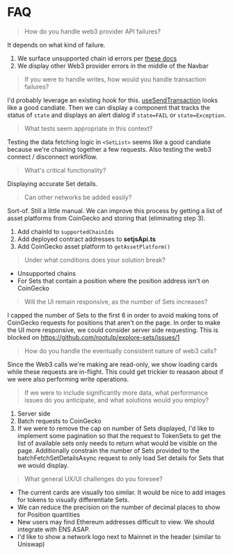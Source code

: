# FAQ

> How do you handle web3 provider API failures?

It depends on what kind of failure.
1. We surface unsupported chain id errors per [these docs](https://github.com/NoahZinsmeister/web3-react/tree/v6/docs#unsupportedchainiderror)
1. We display other Web3 provider errors in the middle of the Navbar

> If you were to handle writes, how would you handle transaction failures?

I'd probably leverage an existing hook for this. [useSendTransaction](https://usedapp.readthedocs.io/en/latest/core.html#usesendtransaction) looks like a good candiate. Then we can display a component that tracks the status of `state` and displays an alert dialog if `state=FAIL` or `state=Exception`.

> What tests seem appropriate in this context?

Testing the data fetching logic in `<SetList>` seems like a good candiate because we're chaining together a few requests. Also testing the web3 connect / disconnect workflow.

> What's critical functionality?

Displaying accurate Set details.

> Can other networks be added easily?

Sort-of. Still a little manual. We can improve this process by getting a list of asset platforms from CoinGecko and storing that (eliminating step 3).

1. Add chainId to `supportedChainIds`
1. Add deployed contract addresses to **setjsApi.ts**
1. Add CoinGecko asset platform to `getAssetPlatform()`

> Under what conditions does your solution break?

- Unsupported chains
- For Sets that contain a position where the position address isn't on CoinGecko

> Will the UI remain responsive, as the number of Sets increases?

I capped the number of Sets to the first 6 in order to avoid making tons of CoinGecko requests for positions that aren't on the page. In order to make the UI more responsive, we could consider server side requesting. This is blocked on https://github.com/rootulp/explore-sets/issues/1

> How do you handle the eventually consistent nature of web3 calls?

Since the Web3 calls we're making are read-only, we show loading cards while these requests are in-flight. This could get trickier to reasaon about if we were also performing write operations.

> If we were to include significantly more data, what performance issues do you anticipate, and what solutions would you employ?

1. Server side
1. Batch requests to CoinGecko
1. If we were to remove the cap on number of Sets displayed, I'd like to implement some pagination so that the request to TokenSets to get the list of available sets only needs to return what would be visible on the page. Additionally constrain the number of Sets provided to the batchFetchSetDetailsAsync request to only load Set details for Sets that we would display.

> What general UX/UI challenges do you foresee?

- The current cards are visually too similar. It would be nice to add images for tokens to visually differentiate Sets.
- We can reduce the precision on the number of decimal places to show for Position quantities
- New users may find Ethereum addresses difficult to view. We should integrate with ENS ASAP.
- I'd like to show a network logo next to Mainnet in the header (similar to Uniswap)

